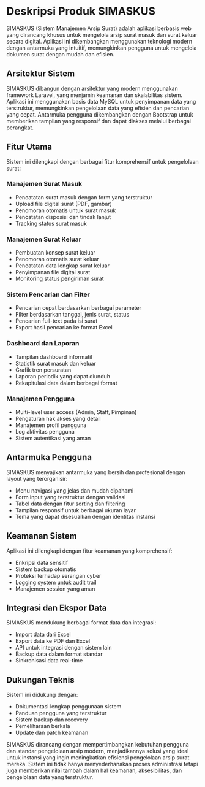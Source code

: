 # Deskripsi Produk SIMASKUS

SIMASKUS (Sistem Manajemen Arsip Surat) adalah aplikasi berbasis web yang dirancang khusus untuk mengelola arsip surat masuk dan surat keluar secara digital. Aplikasi ini dikembangkan menggunakan teknologi modern dengan antarmuka yang intuitif, memungkinkan pengguna untuk mengelola dokumen surat dengan mudah dan efisien.

## Arsitektur Sistem

SIMASKUS dibangun dengan arsitektur yang modern menggunakan framework Laravel, yang menjamin keamanan dan skalabilitas sistem. Aplikasi ini menggunakan basis data MySQL untuk penyimpanan data yang terstruktur, memungkinkan pengelolaan data yang efisien dan pencarian yang cepat. Antarmuka pengguna dikembangkan dengan Bootstrap untuk memberikan tampilan yang responsif dan dapat diakses melalui berbagai perangkat.

## Fitur Utama

Sistem ini dilengkapi dengan berbagai fitur komprehensif untuk pengelolaan surat:

### Manajemen Surat Masuk
- Pencatatan surat masuk dengan form yang terstruktur
- Upload file digital surat (PDF, gambar)
- Penomoran otomatis untuk surat masuk
- Pencatatan disposisi dan tindak lanjut
- Tracking status surat masuk

### Manajemen Surat Keluar
- Pembuatan konsep surat keluar
- Penomoran otomatis surat keluar
- Pencatatan data lengkap surat keluar
- Penyimpanan file digital surat
- Monitoring status pengiriman surat

### Sistem Pencarian dan Filter
- Pencarian cepat berdasarkan berbagai parameter
- Filter berdasarkan tanggal, jenis surat, status
- Pencarian full-text pada isi surat
- Export hasil pencarian ke format Excel

### Dashboard dan Laporan
- Tampilan dashboard informatif
- Statistik surat masuk dan keluar
- Grafik tren persuratan
- Laporan periodik yang dapat diunduh
- Rekapitulasi data dalam berbagai format

### Manajemen Pengguna
- Multi-level user access (Admin, Staff, Pimpinan)
- Pengaturan hak akses yang detail
- Manajemen profil pengguna
- Log aktivitas pengguna
- Sistem autentikasi yang aman

## Antarmuka Pengguna

SIMASKUS menyajikan antarmuka yang bersih dan profesional dengan layout yang terorganisir:
- Menu navigasi yang jelas dan mudah dipahami
- Form input yang terstruktur dengan validasi
- Tabel data dengan fitur sorting dan filtering
- Tampilan responsif untuk berbagai ukuran layar
- Tema yang dapat disesuaikan dengan identitas instansi

## Keamanan Sistem

Aplikasi ini dilengkapi dengan fitur keamanan yang komprehensif:
- Enkripsi data sensitif
- Sistem backup otomatis
- Proteksi terhadap serangan cyber
- Logging system untuk audit trail
- Manajemen session yang aman

## Integrasi dan Ekspor Data

SIMASKUS mendukung berbagai format data dan integrasi:
- Import data dari Excel
- Export data ke PDF dan Excel
- API untuk integrasi dengan sistem lain
- Backup data dalam format standar
- Sinkronisasi data real-time

## Dukungan Teknis

Sistem ini didukung dengan:
- Dokumentasi lengkap penggunaan sistem
- Panduan pengguna yang terstruktur
- Sistem backup dan recovery
- Pemeliharaan berkala
- Update dan patch keamanan

SIMASKUS dirancang dengan mempertimbangkan kebutuhan pengguna dan standar pengelolaan arsip modern, menjadikannya solusi yang ideal untuk instansi yang ingin meningkatkan efisiensi pengelolaan arsip surat mereka. Sistem ini tidak hanya menyederhanakan proses administrasi tetapi juga memberikan nilai tambah dalam hal keamanan, aksesibilitas, dan pengelolaan data yang terstruktur.
